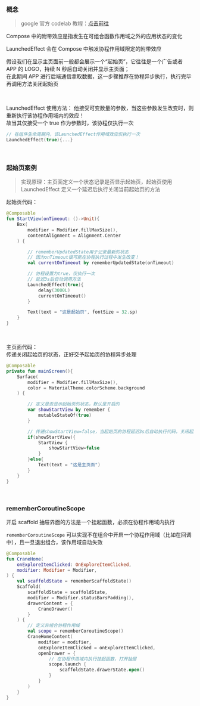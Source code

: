 ### 概念

> google 官方 codelab 教程：[点击前往](https://developer.android.com/codelabs/jetpack-compose-advanced-state-side-effects?hl=zh-cn&continue=https%3A%2F%2Fdeveloper.android.com%2Fcourses%2Fpathways%2Fcompose%3Fhl%3Dzh-cn%23codelab-https%3A%2F%2Fdeveloper.android.com%2Fcodelabs%2Fjetpack-compose-advanced-state-side-effects#0)

Compose 中的附带效应是指发生在可组合函数作用域之外的应用状态的变化

LaunchedEffect 会在 Compose 中触发协程作用域限定的附带效应

假设我们在显示主页面前一般都会展示一个“起始页”，它往往是一个广告或者 APP 的 LOGO，持续 N 秒后自动关闭并显示主页面；  
在此期间 APP 进行后端通信拿取数据，这一步骤推荐在协程异步执行，执行完毕再调用方法关闭起始页

<br>

LaunchedEffect 使用方法：
他接受可变数量的参数，当这些参数发生改变时，则重新执行该协程作用域内的效应！  
故当其仅接受一个 true 作为参数时，该协程仅执行一次

```kotlin
// 在组件生命周期内，该LaunchedEffect作用域效应仅执行一次
LaunchedEffect(true){...}
```

<br>

### 起始页案例

> 实现原理：主页面定义一个状态记录是否显示起始页，起始页使用 LaunchedEffect 定义一个延迟后执行关闭当前起始页的方法

起始页代码：

```kotlin
@Composable
fun StartView(onTimeout: ()->Unit){
    Box(
        modifier = Modifier.fillMaxSize(),
        contentAlignment = Alignment.Center
    ) {

        // rememberUpdatedState用于记录最新的状态
        // 因为onTimeout很可能在协程执行过程中发生改变！
        val currentOnTimeout by rememberUpdatedState(onTimeout)

        // 协程设置为true，仅执行一次
        // 延迟3s后自动调用方法
        LaunchedEffect(true){
            delay(3000L)
            currentOnTimeout()
        }

        Text(text = "这是起始页", fontSize = 32.sp)
    }
}
```

<br>

主页面代码：  
传递关闭起始页的状态，正好交予起始页的协程异步处理

```kotlin
@Composable
private fun mainScreen(){
    Surface(
        modifier = Modifier.fillMaxSize(),
        color = MaterialTheme.colorScheme.background
    ) {

        // 定义是否显示起始页的状态，默认是开启的
        var showStartView by remember {
            mutableStateOf(true)
        }

        // 传递showStartView=false，当起始页的协程延迟3s后自动执行代码，关闭起始页
        if(showStartView){
            StartView {
                showStartView=false
            }
        }else{
            Text(text = "这是主页面")
        }
    }
}
```

<br>

### rememberCoroutineScope

开启 scaffold 抽屉界面的方法是一个挂起函数，必须在协程作用域内执行

`rememberCoroutineScope` 可以实现不在组合中开启一个协程作用域（比如在回调中），且一旦退出组合，该作用域自动失效

```kotlin
@Composable
fun CraneHome(
    onExploreItemClicked: OnExploreItemClicked,
    modifier: Modifier = Modifier,
) {
    val scaffoldState = rememberScaffoldState()
    Scaffold(
        scaffoldState = scaffoldState,
        modifier = Modifier.statusBarsPadding(),
        drawerContent = {
            CraneDrawer()
        }
    ) {
        // 定义非组合协程作用域
        val scope = rememberCoroutineScope()
        CraneHomeContent(
            modifier = modifier,
            onExploreItemClicked = onExploreItemClicked,
            openDrawer = {
                // 在协程作用域内执行挂起函数，打开抽屉
                scope.launch {
                    scaffoldState.drawerState.open()
                }
            }
        )
    }
}
```

<br>
